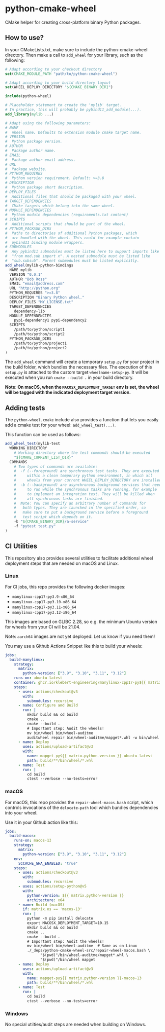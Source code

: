 # python-cmake-wheel

CMake helper for creating cross-platform binary Python packages.

## How to use?

In your CMakeLists.txt, make sure to include the python-cmake-wheel
directory. Then make a call to `add_wheel` for your library, such as the
following:

```cmake
# Adapt according to your checkout directory
set(CMAKE_MODULE_PATH "path/to/python-cmake-wheel")

# Adapt according to your build directory layout
set(WHEEL_DEPLOY_DIRECTORY "${CMAKE_BINARY_DIR}")

include(python-wheel)

# Placeholder statement to create the 'mylib' target.
# In practice, this will probably be pybind11_add_module(...).
add_library(mylib ...)

# Adapt using the following parameters:
# NAME
#  Wheel name. Defaults to extension module cmake target name.
# VERSION
#  Python package version.
# AUTHOR
#  Package author name.
# EMAIL
#  Package author email address.
# URL
#  Package website.
# PYTHON_REQUIRES
#  Python version requirement. Default: >=3.8
# DESCRIPTION
#  Python package short description.
# DEPLOY_FILES
#  Additional files that should be packaged with your wheel.
# TARGET_DEPENDENCIES
#  CMake targets which belong into the same wheel.
# MODULE_DEPENDENCIES
#  Python module dependencies (requirements.txt content)
# SCRIPTS
#  Additional scripts that should be part of the wheel.
# PYTHON_PACKAGE_DIRS
#  Paths to directories of additional Python packages, which
#  are bundled with the wheel. This could for example contain
#  pybind11 binding module wrappers.
# SUBMODULES
#  Any pybind11 submodules must be listed here to support imports like 
#  "from mod.sub import x". A nested submodule must be listed like
#  "sub.subsub". Parent submodules must be listed explicitly.
add_wheel(mylib-python-bindings
  NAME mylib
  VERSION "0.0.1"
  AUTHOR "Bob Ross"
  EMAIL "email@address.com"
  URL "http://python.org"
  PYTHON_REQUIRES ">=3.8"
  DESCRIPTION "Binary Python wheel."
  DEPLOY_FILES "MY_LICENSE.txt"
  TARGET_DEPENDENCIES
    dependency-lib
  MODULE_DEPENDENCIES
    pypi-dependency1 pypi-dependency2
  SCRIPTS
    /path/to/python/script1
    /path/to/python/script2
  PYTHON_PACKAGE_DIRS
    /path/to/python/project1
    /path/to/python/project2
)
```

The `add_wheel` command will create a temporary `setup.py` for your project in the build folder, which bundles the necessary files. The execution of this `setup.py` is attached to the custom target `wheelname-setup-py`. It will be executed when you run `cmake --build .` in your build directory.

**Note: On macOS, when the `MACOSX_DEPLOYMENT_TARGET` env is set, the wheel will be
tagged with the indicated deployment target version.**

## Adding tests

The `python-wheel.cmake` include also provides a function that lets you easily add a cmake test for your wheel: `add_wheel_test(...)`.

This function can be used as follows:

```cmake
add_wheel_test(mylib-test
  WORKING_DIRECTORY
    # Working directory where the test commands should be executed
    "${CMAKE_CURRENT_LIST_DIR}"
  COMMANDS
    # Two types of commands are available:
    #  -f (--foreground) are synchronous test tasks. They are executed
    #     within a clean temporary python environment, in which all
    #     wheels from your current WHEEL_DEPLOY_DIRECTORY are installed.
    #  -b (--background) are asynchronous background services that need
    #     to run while the synchronous tasks are running, for example
    #     to implement an integration test. They will be killed when
    #     all synchronous tasks are finished.
    #  Note: You can specify an arbitrary number of commands for
    #   both types. They are launched in the specified order, so
    #   make sure to put a background service before a foreground
    #   test script which depends on it.
    -b "${CMAKE_BINARY_DIR}/a-service"
    -f "pytest test.py"
)
```

## CI Utilities

This repository also provides several utilities to facilitate additional wheel deployment steps that are needed on macOS and Linux.

### Linux

For CI jobs, this repo provides the following docker images:

* `manylinux-cpp17-py3.9-x86_64`
* `manylinux-cpp17-py3.10-x86_64`
* `manylinux-cpp17-py3.11-x86_64`
* `manylinux-cpp17-py3.12-x86_64`

This images are based on GLIBC 2.28, so e.g. the minimum Ubuntu version
for wheels from your CI will be 21.04.

Note: `aarch64` images are not yet deployed. Let us know if you need them!

You may use a Github Actions Snippet like this to build your wheels:

```yaml
jobs:
  build-manylinux:
    strategy:
      matrix:
        python-version: ["3.9", "3.10", "3.11", "3.12"]
    runs-on: ubuntu-latest
    container: ghcr.io/klebert-engineering/manylinux-cpp17-py${{ matrix.python-version }}-x86_64:2024.1
    steps:
      - uses: actions/checkout@v3
        with:
          submodules: recursive
      - name: Configure and Build
        run: |
          mkdir build && cd build
          cmake ..
          cmake --build .
          # Important step: Audit the wheels!
          mv bin/wheel bin/wheel-auditme
          auditwheel repair bin/wheel-auditme/mapget*.whl -w bin/wheel
      - name: Deploy
        uses: actions/upload-artifact@v3
        with:
          name: mapget-py${{ matrix.python-version }}-ubuntu-latest
          path: build/**/bin/wheel/*.whl
      - name: Test
        run: |
          cd build
          ctest --verbose --no-tests=error
```

### macOS

For macOS, this repo provides the `repair-wheel-macos.bash` script, which controls
invocations of the `delocate-path` tool which bundles dependencies into your wheel.

Use it in your Github action like this:

```yaml
jobs:
  build-macos:
    runs-on: macos-13
    strategy:
      matrix:
        python-version: ["3.9", "3.10", "3.11", "3.12"]
    env:
      SCCACHE_GHA_ENABLED: "true"
    steps:
      - uses: actions/checkout@v3
        with:
          submodules: recursive
      - uses: actions/setup-python@v5
        with:
          python-version: ${{ matrix.python-version }}
          architecture: x64
      - name: Build (macOS)
        if: matrix.os == 'macos-13'
        run: |
          python -m pip install delocate
          export MACOSX_DEPLOYMENT_TARGET=10.15
          mkdir build && cd build
          cmake ..
          cmake --build .
          # Important step: Audit the wheels!
          mv bin/wheel bin/wheel-auditme  # Same as on Linux
          ./_deps/python-cmake-wheel-src/repair-wheel-macos.bash \
                "$(pwd)"/bin/wheel-auditme/mapget*.whl \
                "$(pwd)"/bin/wheel mapget
      - name: Deploy
        uses: actions/upload-artifact@v3
        with:
          name: mapget-py${{ matrix.python-version }}-macos-13
          path: build/**/bin/wheel/*.whl
      - name: Test
        run: |
          cd build
          ctest --verbose --no-tests=error
```

### Windows

No special utilties/audit steps are needed when building on Windows.
